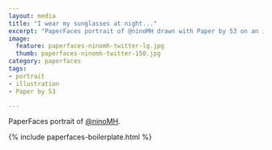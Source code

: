```yaml
---
layout: media
title: "I wear my sunglasses at night..."
excerpt: "PaperFaces portrait of @ninoMH drawn with Paper by 53 on an iPad."
image: 
  feature: paperfaces-ninomh-twitter-lg.jpg
  thumb: paperfaces-ninomh-twitter-150.jpg
category: paperfaces
tags: 
- portrait
- illustration
- Paper by 53

---
```


PaperFaces portrait of [@ninoMH](http://twitter.com/ninoMH).

{% include paperfaces-boilerplate.html %}